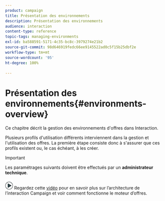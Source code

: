 ```yaml
---
product: campaign
title: Présentation des environnements
description: Présentation des environnements
audience: interaction
content-type: reference
topic-tags: managing-environments
exl-id: ba588591-5171-4c35-bc8c-3979274e21b2
source-git-commit: 98d646919fedc66ee9145522ad0c5f15b25dbf2e
workflow-type: tm+mt
source-wordcount: '95'
ht-degree: 100%

---
```


# Présentation des environnements{#environments-overview}

Ce chapitre décrit la gestion des environnements d&#39;offres dans Interaction.

Plusieurs profils d&#39;utilisation différents interviennent dans la gestion et l&#39;utilisation des offres. La première étape consiste donc à s&#39;assurer que ces profils existent ou, le cas échéant, à les créer.

>[!IMPORTANT]
>
>Les paramétrages suivants doivent être effectués par un **administrateur technique**.

![](assets/do-not-localize/how-to-video.png) Regardez cette [vidéo](https://helpx.adobe.com/campaign/classic/how-to/architecture-of-acs-v6.html?playlist=/ccx/v1/collection/product/campaign/classic/segment/digital-marketers/explevel/intermediate/applaunch/get-started/collection.ccx.js&amp;ref=helpx.adobe.com) pour en savoir plus sur l’architecture de l’interaction Campaign et voir comment fonctionne le moteur d’offres.
